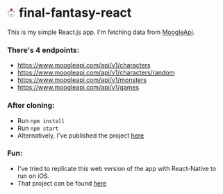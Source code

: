 # <img src="src/icon-moogle.png" width="20"> final-fantasy-react

This is my simple React.js app.
I'm fetching data from <a href="https://www.moogleapi.com" target="_blank">MoogleApi</a>.

### There's 4 endpoints:

* https://www.moogleapi.com/api/v1/characters
* https://www.moogleapi.com/api/v1/characters/random
* https://www.moogleapi.com/api/v1/monsters
* https://www.moogleapi.com/api/v1/games

### After cloning:

* Run `npm install`
* Run `npm start`
* Alternatively, I've published the project <a href="https://jackfperryjr.github.io/final-fantasy-react/" target="_blank">here</a>

### Fun:

* I've tried to replicate this web version of the app with React-Native to run on iOS.
* That project can be found <a href="https://github.com/jackfperryjr/final-fantasy-react-native" target="_blank">here</a>
